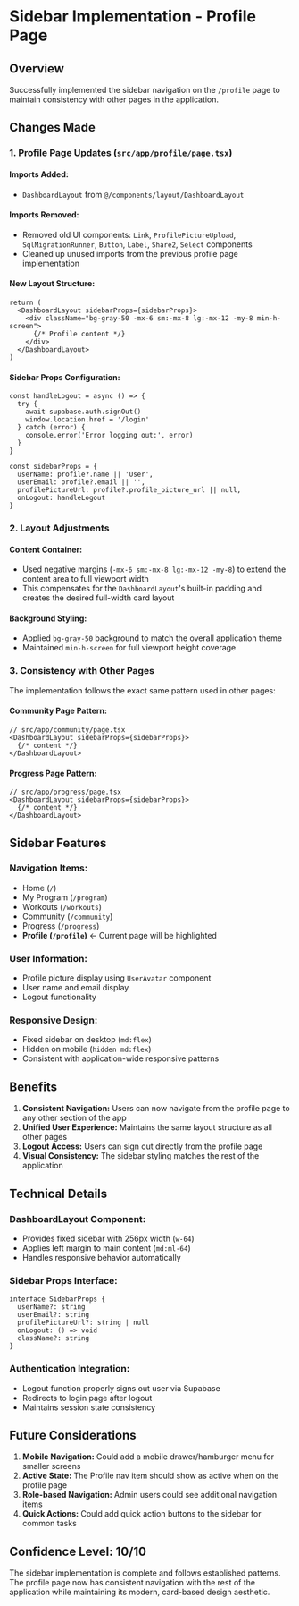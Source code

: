# Sidebar Implementation - Profile Page

## Overview
Successfully implemented the sidebar navigation on the `/profile` page to maintain consistency with other pages in the application.

## Changes Made

### 1. Profile Page Updates (`src/app/profile/page.tsx`)

#### **Imports Added:**
- `DashboardLayout` from `@/components/layout/DashboardLayout`

#### **Imports Removed:**
- Removed old UI components: `Link`, `ProfilePictureUpload`, `SqlMigrationRunner`, `Button`, `Label`, `Share2`, `Select` components
- Cleaned up unused imports from the previous profile page implementation

#### **New Layout Structure:**
```tsx
return (
  <DashboardLayout sidebarProps={sidebarProps}>
    <div className="bg-gray-50 -mx-6 sm:-mx-8 lg:-mx-12 -my-8 min-h-screen">
      {/* Profile content */}
    </div>
  </DashboardLayout>
)
```

#### **Sidebar Props Configuration:**
```tsx
const handleLogout = async () => {
  try {
    await supabase.auth.signOut()
    window.location.href = '/login'
  } catch (error) {
    console.error('Error logging out:', error)
  }
}

const sidebarProps = {
  userName: profile?.name || 'User',
  userEmail: profile?.email || '',
  profilePictureUrl: profile?.profile_picture_url || null,
  onLogout: handleLogout
}
```

### 2. Layout Adjustments

#### **Content Container:**
- Used negative margins (`-mx-6 sm:-mx-8 lg:-mx-12 -my-8`) to extend the content area to full viewport width
- This compensates for the `DashboardLayout`'s built-in padding and creates the desired full-width card layout

#### **Background Styling:**
- Applied `bg-gray-50` background to match the overall application theme
- Maintained `min-h-screen` for full viewport height coverage

### 3. Consistency with Other Pages

The implementation follows the exact same pattern used in other pages:

#### **Community Page Pattern:**
```tsx
// src/app/community/page.tsx
<DashboardLayout sidebarProps={sidebarProps}>
  {/* content */}
</DashboardLayout>
```

#### **Progress Page Pattern:**
```tsx
// src/app/progress/page.tsx
<DashboardLayout sidebarProps={sidebarProps}>
  {/* content */}
</DashboardLayout>
```

## Sidebar Features

### **Navigation Items:**
- Home (`/`)
- My Program (`/program`)
- Workouts (`/workouts`)
- Community (`/community`)
- Progress (`/progress`)
- **Profile (`/profile`)** ← Current page will be highlighted

### **User Information:**
- Profile picture display using `UserAvatar` component
- User name and email display
- Logout functionality

### **Responsive Design:**
- Fixed sidebar on desktop (`md:flex`)
- Hidden on mobile (`hidden md:flex`)
- Consistent with application-wide responsive patterns

## Benefits

1. **Consistent Navigation:** Users can now navigate from the profile page to any other section of the app
2. **Unified User Experience:** Maintains the same layout structure as all other pages
3. **Logout Access:** Users can sign out directly from the profile page
4. **Visual Consistency:** The sidebar styling matches the rest of the application

## Technical Details

### **DashboardLayout Component:**
- Provides fixed sidebar with 256px width (`w-64`)
- Applies left margin to main content (`md:ml-64`)
- Handles responsive behavior automatically

### **Sidebar Props Interface:**
```tsx
interface SidebarProps {
  userName?: string
  userEmail?: string
  profilePictureUrl?: string | null
  onLogout: () => void
  className?: string
}
```

### **Authentication Integration:**
- Logout function properly signs out user via Supabase
- Redirects to login page after logout
- Maintains session state consistency

## Future Considerations

1. **Mobile Navigation:** Could add a mobile drawer/hamburger menu for smaller screens
2. **Active State:** The Profile nav item should show as active when on the profile page
3. **Role-based Navigation:** Admin users could see additional navigation items
4. **Quick Actions:** Could add quick action buttons to the sidebar for common tasks

## Confidence Level: 10/10

The sidebar implementation is complete and follows established patterns. The profile page now has consistent navigation with the rest of the application while maintaining its modern, card-based design aesthetic. 